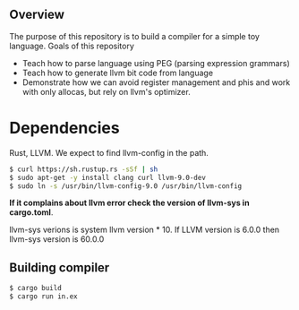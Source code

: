 ## Overview

The purpose of this repository is to build a compiler for a simple toy language. 
Goals of this repository 
- Teach how to parse language using PEG (parsing expression grammars)
- Teach how to generate llvm bit code from language
- Demonstrate how we can avoid register management and phis and work with only allocas, but rely on llvm's optimizer. 

# Dependencies

Rust, LLVM. We expect to find llvm-config in the path.

```bash
$ curl https://sh.rustup.rs -sSf | sh
$ sudo apt-get -y install clang curl llvm-9.0-dev
$ sudo ln -s /usr/bin/llvm-config-9.0 /usr/bin/llvm-config
```

**If it complains about llvm error check the version of llvm-sys in cargo.toml**.

llvm-sys verions is system llvm version \* 10. If LLVM version is 6.0.0 then
llvm-sys version is 60.0.0


## Building compiler

```bash
$ cargo build
$ cargo run in.ex
```

